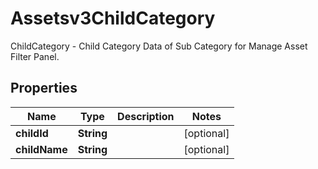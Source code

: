 

# Assetsv3ChildCategory

ChildCategory - Child Category Data of Sub Category for Manage Asset Filter Panel.

## Properties

| Name | Type | Description | Notes |
|------------ | ------------- | ------------- | -------------|
|**childId** | **String** |  |  [optional] |
|**childName** | **String** |  |  [optional] |



